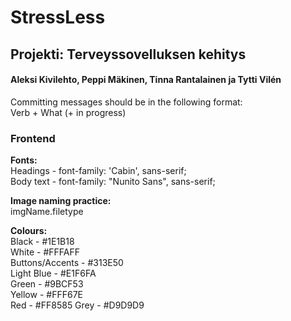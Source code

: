 # StressLess
## Projekti: Terveyssovelluksen kehitys
#### Aleksi Kivilehto, Peppi Mäkinen, Tinna Rantalainen ja Tytti Vilén

Committing messages should be in the following format:  
Verb + What (+ in progress)

### Frontend
**Fonts:**  
Headings - font-family: 'Cabin', sans-serif;  
Body text - font-family: "Nunito Sans", sans-serif;

**Image naming practice:**  
imgName.filetype

**Colours:**  
Black - #1E1B18  
White - #FFFAFF  
Buttons/Accents - #313E50  
Light Blue - #E1F6FA  
Green - #9BCF53  
Yellow - #FFF67E  
Red - #FF8585
Grey - #D9D9D9
